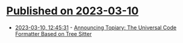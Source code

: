 # [Published on 2023-03-10](index.md)

* [2023-03-10, 12:45:31](https://lobste.rs/s/eavkqj/announcing_topiary_universal_code) - [Announcing Topiary: The Universal Code Formatter Based on Tree Sitter](https://www.tweag.io/blog/2023-03-09-announcing-topiary/)
